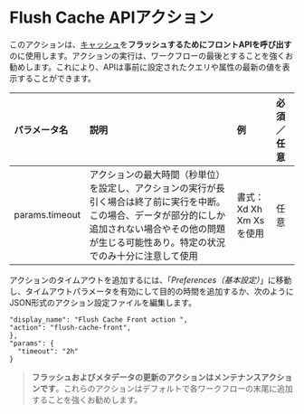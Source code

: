 # Flush Cache APIアクション

このアクションは、[キャッシュ](https://developer.mozilla.org/en-US/docs/Web/API/Cache)を**フラッシュするためにフロントAPIを呼び出す**のに使用します。アクションの実行は、ワークフローの最後とすることを強くお勧めします。これにより、APIは事前に設定されたクエリや属性の最新の値を表示することができます。

| パラメータ名 | 説明                 | 例               | 必須／任意               |
| :--------------- | :--------------------- | :-----------------  | :----------------- |
| params.timeout | アクションの最大時間（秒単位）を設定し、アクションの実行が長引く場合は終了前に実行を中断。この場合、データが部分的にしか追加されない場合やその他の問題が生じる可能性あり。特定の状況でのみ十分に注意して使用 | 書式：Xd Xh Xm Xsを使用 | 任意 |


アクションのタイムアウトを追加するには、「*Preferences（基本設定）*」に移動し、タイムアウトパラメータを有効にして目的の時間を追加するか、次のようにJSON形式のアクション設定ファイルを編集します。

```
"display_name": "Flush Cache Front action ",
"action": "flush-cache-front",
},
"params": {
  "timeout": "2h"
}
```

> **フラッシュおよびメタデータの更新のアクションはメンテナンスアクションです**。これらのアクションはデフォルトで各ワークフローの末尾に追加することを強くお勧めします。